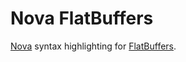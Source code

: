 # Nova FlatBuffers

[Nova](https://nova.app) syntax highlighting for [FlatBuffers](https://google.github.io/flatbuffers/).
